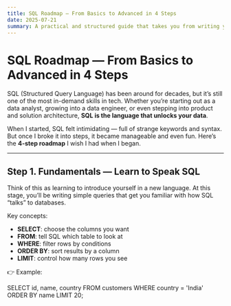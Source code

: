 ```yaml
---
title: SQL Roadmap — From Basics to Advanced in 4 Steps
date: 2025-07-21
summary: A practical and structured guide that takes you from writing your first SELECT to mastering advanced SQL skills in four steps.
---
```


# SQL Roadmap — From Basics to Advanced in 4 Steps

SQL (Structured Query Language) has been around for decades, but it’s still one of the most in-demand skills in tech. Whether you’re starting out as a data analyst, growing into a data engineer, or even stepping into product and solution architecture, **SQL is the language that unlocks your data**.

When I started, SQL felt intimidating — full of strange keywords and syntax. But once I broke it into steps, it became manageable and even fun. Here’s the **4-step roadmap** I wish I had when I began.

---

## Step 1. Fundamentals — Learn to Speak SQL

Think of this as learning to introduce yourself in a new language. At this stage, you’ll be writing simple queries that get you familiar with how SQL “talks” to databases.

Key concepts:
- **SELECT**: choose the columns you want
- **FROM**: tell SQL which table to look at
- **WHERE**: filter rows by conditions
- **ORDER BY**: sort results by a column
- **LIMIT**: control how many rows you see

👉 Example:

SELECT id, name, country
FROM customers
WHERE country = 'India'
ORDER BY name
LIMIT 20;
